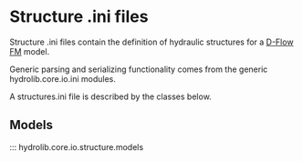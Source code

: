 # Structure .ini files
Structure .ini files contain the definition of hydraulic structures
for a [D-Flow FM](glossary.md#d-flow-fm) model.

Generic parsing and serializing functionality comes from the generic hydrolib.core.io.ini modules.

A structures.ini file is described by the classes below.

## Models
::: hydrolib.core.io.structure.models
